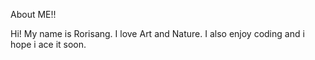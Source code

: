 About ME!!

Hi! My name is Rorisang. I love Art and Nature. I also enjoy coding and i hope i ace it soon.
